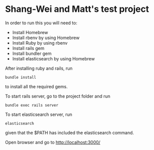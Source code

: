 # Shang-Wei and Matt's test project

In order to run this you will need to:
- Install Homebrew
- Install rbenv by using Homebrew
- Install Ruby by using rbenv
- Install rails gem
- Install bundler gem
- Install elasticsearch by using Homebrew

After installing ruby and rails, run 
```
bundle install
```
to install all the required gems.

To start rails server, go to the project folder and run
```
bundle exec rails server
```

To start elasticsearch server, run
```
elasticsearch
```
given that the $PATH has included the elasticsearch command.

Open browser and go to <a href="http://localhost:3000/">http://localhost:3000/</a>


